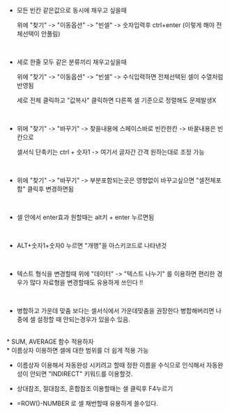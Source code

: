 * 모든 빈칸 같은값으로 동시에 채우고 싶을때

  위에 "찾기" -> "이동옵션" -> "빈셀" -> 숫자입력후 ctrl+enter (이렇게 해야 전체선택이 안풀림)

<br>

* 세로 한줄 모두 같은 분류끼리 채우고싶을때

  위에 "찾기" -> "이동옵션" -> "빈셀" -> 수식입력하면 전체선택된 셀이 수열처럼 반영됨 

  세로 전체 클릭하고 "값복사" 클릭하면 다른쪽 셀 기준으로 정렬해도 문제발생X 

<br>

* 위에 "찾기" -> "바꾸기" -> 찾을내용에 스페이스바로 빈칸한칸 -> 바꿀내용은 빈칸으로 

    셀서식 단축키는 ctrl + 숫자1 -> 여기서 글자간 간격 원하는대로 조정 가능 

<br>

* 위에 "찾기" -> "바꾸기" -> 부분포함되는곳은 영향없이 바꾸고싶으면 "셀전체포함" 클릭후 변경하면됨 

<br>

* 셀 안에서 enter효과 원할때는 alt키 + enter 누르면됨

<br>

* ALT+숫자1+숫자0 누르면 "개행"을 아스키코드로 나타낸것

<br>

* 텍스트 형식을 변경할때 위에 "데이터" -> "텍스트 나누기" 를 이용하면 편리한 경우가 많다
  자료형을 변경할때도 유용하게 쓰인다 !!
<br>

* 병합하고 가운데 맞춤 보다는 셀서식에서 가운데맞춤을 권장한다 
  병합해버리면 나중에 셀 설정할 때 안되는경우가 있을수 있음.

<br>
* SUM, AVERAGE 함수 적용하자

<br>
* 이름상자 이용하면 셀에 대한 범위를 더 쉽게 적용 가능 

* 이름상자 이용해서 자동완성 시키려고 할때 정한 이름을 수식으로
  인식해서 자동완성이 안되면 "INDIRECT" 키워드를 이용할것.

* 상대참조, 절대참조, 혼합참조 이용할때는 셀 클릭후 F4누르기

* =ROW()-NUMBER 로 셀 채번할때 유용하게 쓸수있다. 





  